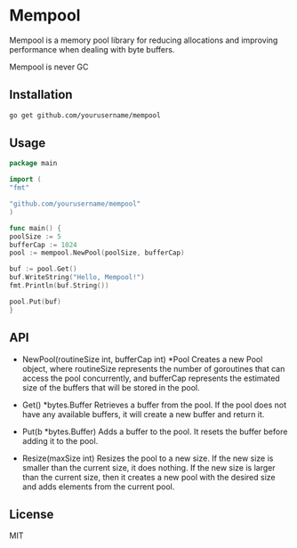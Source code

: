 # Mempool

Mempool is a memory pool library for reducing allocations and improving performance when dealing with byte buffers.

Mempool is never GC

## Installation

```sh
go get github.com/yourusername/mempool
```

## Usage

```go
package main

import (
"fmt"

"github.com/yourusername/mempool"
)

func main() {
poolSize := 5
bufferCap := 1024
pool := mempool.NewPool(poolSize, bufferCap)

buf := pool.Get()
buf.WriteString("Hello, Mempool!")
fmt.Println(buf.String())

pool.Put(buf)
}
```

## API

- NewPool(routineSize int, bufferCap int) \*Pool
  Creates a new Pool object, where routineSize represents the number of goroutines that can access the pool concurrently, and bufferCap represents the estimated size of the buffers that will be stored in the pool.

- Get() \*bytes.Buffer
  Retrieves a buffer from the pool. If the pool does not have any available buffers, it will create a new buffer and return it.

- Put(b \*bytes.Buffer)
  Adds a buffer to the pool. It resets the buffer before adding it to the pool.

- Resize(maxSize int)
  Resizes the pool to a new size. If the new size is smaller than the current size, it does nothing. If the new size is larger than the current size, then it creates a new pool with the desired size and adds elements from the current pool.

## License

MIT
